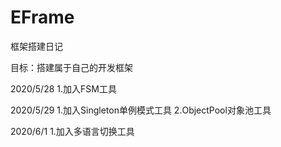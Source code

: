 # EFrame
框架搭建日记

目标：搭建属于自己的开发框架

2020/5/28
1.加入FSM工具

2020/5/29
1.加入Singleton单例模式工具
2.ObjectPool对象池工具

2020/6/1
1.加入多语言切换工具
